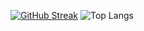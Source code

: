 [![GitHub Streak](https://streak-stats.demolab.com?user=jaovini&theme=transparent&hide_border=true&border_radius=0&locale=pt_BR&short_numbers=true&date_format=j%20M%5B%20Y%5D)](https://git.io/streak-stats)
![Top Langs](https://github-readme-stats-git-masterrstaa-rickstaa.vercel.app/api/top-langs/?username=jaovini&layout=compact&bg_color=0D1117&border_color=0D1117&title_color=006AFF&text_color=F0F6FC)
